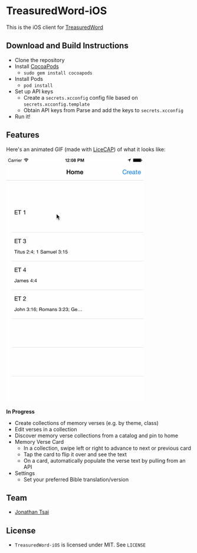 TreasuredWord-iOS
=================

This is the iOS client for [TreasuredWord](https://github.com/TreasuredWord)

## Download and Build Instructions

* Clone the repository
* Install [CocoaPods](http://cocoapods.org/)
  * `sudo gem install cocoapods`
* Install Pods
  * `pod install`
* Set up API keys
  * Create a `secrets.xcconfig` config file based on `secrets.xcconfig.template`
  * Obtain API keys from Parse and add the keys to `secrets.xcconfig`
* Run it!

## Features

Here's an animated GIF (made with [LiceCAP](http://www.cockos.com/licecap/)) of what it looks like:

![](https://raw.githubusercontent.com/TreasuredWord/TreasuredWord-iOS/master/treasuredword_screencap.gif)

**In Progress**

* Create collections of memory verses (e.g. by theme, class)
* Edit verses in a collection
* Discover memory verse collections from a catalog and pin to home
* Memory Verse Card
  * In a collection, swipe left or right to advance to next or previous card
  * Tap the card to flip it over and see the text
  * On a card, automatically populate the verse text by pulling from an API
* Settings
  * Set your preferred Bible translation/version

## Team

* [Jonathan Tsai](https://github.com/jontsai)

## License

* `TreasuredWord-iOS` is licensed under MIT. See `LICENSE`
